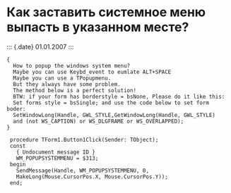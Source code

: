 Как заставить системное меню выпасть в указанном месте?
=======================================================

::: {.date}
01.01.2007
:::

     
    {
      How to popup the windows system menu?
      Maybe you can use Keybd_event to eumlate ALT+SPACE
      Maybe you can use a TPopupmenu.
      But they always have some problem.
      The method below is a perfect solution!
      BTW: if your form has borderstyle = bsNone, Please do it like this:
      Set forms style = bsSingle; and use the code below to set form boder:
      SetWindowLong(Handle, GWL_STYLE,GetWindowLong(Handle, GWL_STYLE)
      and (not WS_CAPTION) or WS_DLGFRAME or WS_OVERLAPPED);
    }
     
     procedure TForm1.Button1Click(Sender: TObject);
     const
       { Undocument message ID }
       WM_POPUPSYSTEMMENU = $313;
     begin
       SendMessage(Handle, WM_POPUPSYSTEMMENU, 0,
       MakeLong(Mouse.CursorPos.X, Mouse.CursorPos.Y));
     end;
     
